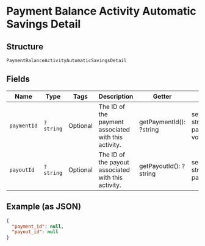 
# Payment Balance Activity Automatic Savings Detail

## Structure

`PaymentBalanceActivityAutomaticSavingsDetail`

## Fields

| Name | Type | Tags | Description | Getter | Setter |
|  --- | --- | --- | --- | --- | --- |
| `paymentId` | `?string` | Optional | The ID of the payment associated with this activity. | getPaymentId(): ?string | setPaymentId(?string paymentId): void |
| `payoutId` | `?string` | Optional | The ID of the payout associated with this activity. | getPayoutId(): ?string | setPayoutId(?string payoutId): void |

## Example (as JSON)

```json
{
  "payment_id": null,
  "payout_id": null
}
```

